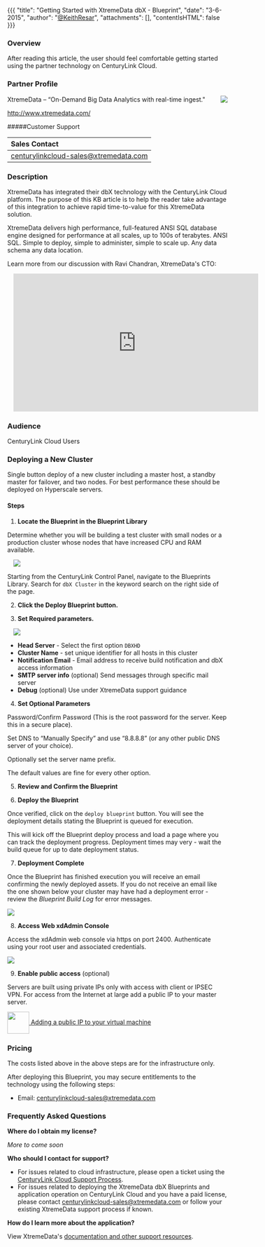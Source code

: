 {{{
  "title": "Getting Started with XtremeData dbX - Blueprint",
  "date": "3-6-2015",
  "author": "<a href='https://twitter.com/KeithResar'>@KeithResar</a>",
  "attachments": [],
  "contentIsHTML": false
}}}



### Overview

After reading this article, the user should feel comfortable getting started using the partner technology on CenturyLink Cloud.

### Partner Profile

<img src="../../images/xtremedata/xtremelog_wht.png" style="max-width:200px;border:0;float:right;">

XtremeData – “On-Demand Big Data Analytics with real-time ingest."

http://www.xtremedata.com/

#####Customer Support

|Sales Contact      |
|:- |
|centurylinkcloud-sales@xtremedata.com       |


### Description

XtremeData has integrated their dbX technology with the CenturyLink Cloud platform.  The purpose of this KB article is to help the reader take advantage of this integration to achieve rapid time-to-value for this XtremeData solution.

XtremeData delivers high performance, full-featured ANSI SQL database engine designed for performance at all scales, up to 100s of terabytes. ANSI SQL. Simple to deploy, simple to administer, simple to scale up. Any data schema any data location.

Learn more from our discussion with Ravi Chandran, XtremeData's CTO:

<iframe width="560" height="315" src="https://www.youtube.com/embed/1LO2TIOvJGw" frameborder="0" allowfullscreen style="margin-left:1em;"></iframe>


### Audience

CenturyLink Cloud Users


### Deploying a New Cluster

Single button deploy of a new cluster including a master host, a standby master for failover, and two nodes.  For best performance these should be deployed on Hyperscale servers.

#### Steps


1. **Locate the Blueprint in the Blueprint Library**

  Determine whether you will be building a test cluster with small nodes or a production cluster whose nodes that have increased CPU and RAM available.

  <img src="../../images/xtremedata/dbx_blueprint_tile.png" style="margin-left:1em;border:0;max-width:250px;">

  Starting from the CenturyLink Control Panel, navigate to the Blueprints Library. Search for `dbX Cluster` in the keyword search on the right side of the page.

2. **Click the Deploy Blueprint button.**

3. **Set Required parameters.**

  <img src="../../images/xtremedata/dbx_deploy_parameters.png" style="margin-left:1em;max-width:450px;">

  * **Head Server** - Select the first option `DBXHD`
  * **Cluster Name** - set unique identifier for all hosts in this cluster
  * **Notification Email** - Email address to receive build notification and dbX access information
  * **SMTP server info** (optional) Send messages through specific mail server
  * **Debug** (optional) Use under XtremeData support guidance


4. **Set Optional Parameters**

  Password/Confirm Password (This is the root password for the server. Keep this in a secure place).

  Set DNS to “Manually Specify” and use “8.8.8.8” (or any other public DNS server of your choice).

  Optionally set the server name prefix.

  The default values are fine for every other option.

5. **Review and Confirm the Blueprint**

6. **Deploy the Blueprint**

  Once verified, click on the `deploy blueprint` button. You will see the deployment details stating the Blueprint is queued for execution.

  This will kick off the Blueprint deploy process and load a page where you can track the deployment progress. Deployment times may very - wait the build queue for up to date deployment status.

7. **Deployment Complete**

  Once the Blueprint has finished execution you will receive an email confirming the newly deployed assets.  If you do not receive an email like the one shown below your cluster may have had a deployment error - review the *Blueprint Build Log* for error messages.

  <img src="../../images/xtremedata/dbx_deploy_success_email.png" style="border:0;">

8. **Access Web xdAdmin Console**

  Access the xdAdmin web console via https on port 2400.  Authenticate using your root user and associated credentials.

  <img src="../../images/xtremedata/web_gui_screenshot.png" style="border:0;">

9. **Enable public access** (optional)

  Servers are built using private IPs only with access with client or IPSEC VPN.  For access from the Internet at large add a public IP to your master server.

  <a href="../../Network/how-to-add-public-ip-to-virtual-machine.md">
    <img style="border:0;width:50px;vertical-align:middle;" src="../../images/shared_assets/fw_icon.png">
    Adding a public IP to your virtual machine
  </a>



### Pricing

The costs listed above in the above steps are for the infrastructure only.

After deploying this Blueprint, you may secure entitlements to the technology using the following steps:

 * Email: centurylinkcloud-sales@xtremedata.com

### Frequently Asked Questions

**Where do I obtain my license?**

*More to come soon*

**Who should I contact for support?**

* For issues related to cloud infrastructure, please open a ticket using the [CenturyLink Cloud Support Process](../../Support/how-do-i-report-a-support-issue.md).
* For issues related to deploying the XtremeData dbX Blueprints and application operation on CenturyLink Cloud and you have a paid license, please contact centurylinkcloud-sales@xtremedata.com or follow your existing XtremeData support process if known.


**How do I learn more about the application?**

View XtremeData's [documentation and other support resources](http://www.xtremedata.com/support).

